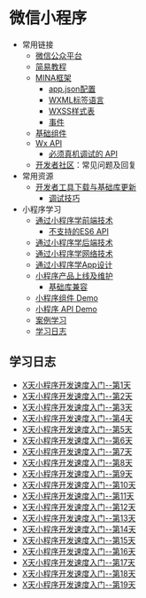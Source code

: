 # 微信小程序

* 常用链接
   * [微信公众平台](https://mp.weixin.qq.com/)
   * [简易教程](https://mp.weixin.qq.com/debug/wxadoc/dev/index.html)
   * [MINA框架](https://mp.weixin.qq.com/debug/wxadoc/dev/framework/MINA.html)
      * [app.json配置](https://mp.weixin.qq.com/debug/wxadoc/dev/framework/config.html)
      * [WXML标签语言](https://mp.weixin.qq.com/debug/wxadoc/dev/framework/view/wxml/)
      * [WXSS样式表](https://mp.weixin.qq.com/debug/wxadoc/dev/framework/view/wxss.html) 
      * [事件](https://mp.weixin.qq.com/debug/wxadoc/dev/framework/view/wxml/event.html)
   * [基础组件](https://mp.weixin.qq.com/debug/wxadoc/dev/component/)
   * [Wx API](https://mp.weixin.qq.com/debug/wxadoc/dev/api/)
      * [必须真机调试的 API](https://mp.weixin.qq.com/debug/wxadoc/dev/devtools/notsupport.html)
   * [开发者社区](https://developers.weixin.qq.com/home?token=137700584&lang=zh_CN)：常见问题及回复
* 常用资源
   * [开发者工具下载与基础库更新](https://mp.weixin.qq.com/debug/wxadoc/dev/devtools/devtools.html)
      * [调试技巧](./weixin-app-debug.md)
* 小程序学习
   * [通过小程序学前端技术](./weixin-app-frontend.md)
      *  [不支持的ES6 API](https://mp.weixin.qq.com/debug/wxadoc/dev/devtools/details.html#客户端es6-api-支持情况)
   * [通过小程序学后端技术](./weixin-app-backend.md)
   * [通过小程序学网络技术](./weixin-app-network.md)
   * [通过小程序学App设计](./weixin-app-design.md)
   * [小程序产品上线及维护](./weixin-app-product.md)
      * [基础库兼容](https://mp.weixin.qq.com/debug/wxadoc/dev/framework/compatibility.html)
   * [小程序组件 Demo](https://github.com/tangyouhua/wx-mini-rogram/blob/master/component/component.md)
   * [小程序 API Demo](https://github.com/tangyouhua/wx-mini-rogram/blob/master/api/api.md)
   * [案例学习](https://github.com/tangyouhua/wx-mini-rogram/blob/master/sample/sample.md)
   * [学习日志](#wxblog)

<h2 id="wxblog">学习日志</h2>

* [X天小程序开发速度入门--第1天](../program-blog/weixin-app/learn-weixin-app-day1.md)
* [X天小程序开发速度入门--第2天](../program-blog/weixin-app/learn-weixin-app-day2.md)
* [X天小程序开发速度入门--第3天](../program-blog/weixin-app/learn-weixin-app-day3.md)
* [X天小程序开发速度入门--第4天](../program-blog/weixin-app/learn-weixin-app-day4.md)
* [X天小程序开发速度入门--第5天](../program-blog/weixin-app/learn-weixin-app-day5.md)
* [X天小程序开发速度入门--第6天](../program-blog/weixin-app/learn-weixin-app-day6.md)
* [X天小程序开发速度入门--第7天](../program-blog/weixin-app/learn-weixin-app-day7.md)
* [X天小程序开发速度入门--第8天](../program-blog/weixin-app/learn-weixin-app-day8.md)
* [X天小程序开发速度入门--第9天](../program-blog/weixin-app/learn-weixin-app-day9.md)
* [X天小程序开发速度入门--第10天](../program-blog/weixin-app/learn-weixin-app-day10.md)
* [X天小程序开发速度入门--第11天](../program-blog/weixin-app/learn-weixin-app-day11.md)
* [X天小程序开发速度入门--第12天](../program-blog/weixin-app/learn-weixin-app-day12.md)
* [X天小程序开发速度入门--第13天](../program-blog/weixin-app/learn-weixin-app-day13.md)
* [X天小程序开发速度入门--第14天](../program-blog/weixin-app/learn-weixin-app-day14.md)
* [X天小程序开发速度入门--第15天](../program-blog/weixin-app/learn-weixin-app-day15.md)
* [X天小程序开发速度入门--第16天](../program-blog/weixin-app/learn-weixin-app-day16.md)
* [X天小程序开发速度入门--第17天](../program-blog/weixin-app/learn-weixin-app-day17.md)
* [X天小程序开发速度入门--第18天](../program-blog/weixin-app/learn-weixin-app-day18.md)
* [X天小程序开发速度入门--第19天](../program-blog/weixin-app/learn-weixin-app-day19.md)

